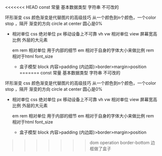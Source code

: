 <<<<<<< HEAD
const 常量
基本数据类型 字符串  不可改的


环形渐变
css 颜色渐变是代替图片的高级技巧
从一个颜色到n个颜色，一个color stop ，隔开
渐变的方向 circle at center 圆心是0%

- 相对单位
  css  绝对单位  px   移动设备上不可靠
  vh  vw  相对单位  view 屏幕宽高比例    外层的大元素

  em  rem 相对单位  用于内部的细节
  em  相对于自身的字体大小来做比例
  rem  相对于html  font_size

  - 盒子模型
   block  内容>padding (内边距)>border>margin>position
=======
const 常量
基本数据类型 字符串  不可改的


环形渐变
css 颜色渐变是代替图片的高级技巧
从一个颜色到n个颜色，一个color stop ，隔开
渐变的方向 circle at center 圆心是0%

- 相对单位
  css  绝对单位  px   移动设备上不可靠
  vh  vw  相对单位  view 屏幕宽高比例    外层的大元素

  em  rem 相对单位  用于内部的细节
  em  相对于自身的字体大小来做比例
  rem  相对于html  font_size

  - 盒子模型
   block  内容>padding (内边距)>border>margin>position
>>>>>>> dom operation
   border-bottom 边框做了盒子